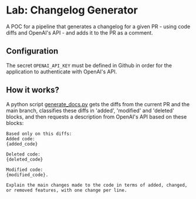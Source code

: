# Lab: Changelog Generator

A POC for a pipeline that generates a changelog for a given PR - using code diffs and OpenAI's API - and adds it to the PR as a comment.

## Configuration

The secret `OPENAI_API_KEY` must be defined in Github in order for the application to authenticate with OpenAI's API.

## How it works?

A python script [generate_docs.py](https://github.com/rpopuc/lab-pr-changelog-generator/blob/0acff565a14502db0a46697cf5a328219f429801/.github/workflows/generate_docs.py) gets the diffs from the current PR and the main branch, classifies these diffs in 'added', 'modified' and 'deleted' blocks, and then requests a description from OpenAI's API based on these blocks:

```
Based only on this diffs:
Added code:
{added_code}

Deleted code:
{deleted_code}

Modified code:
{modified_code}.

Explain the main changes made to the code in terms of added, changed, or removed features, with one change per line.
```
